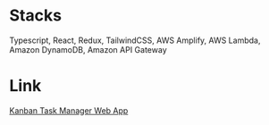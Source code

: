 # Stacks

Typescript, React, Redux, TailwindCSS, AWS Amplify, AWS Lambda, Amazon DynamoDB, Amazon API Gateway

# Link

[Kanban Task Manager Web App](https://master.dhjjv89x366mx.amplifyapp.com/board/2dc321fe-3c18-4784-b8d7-3d0581753f1d)
